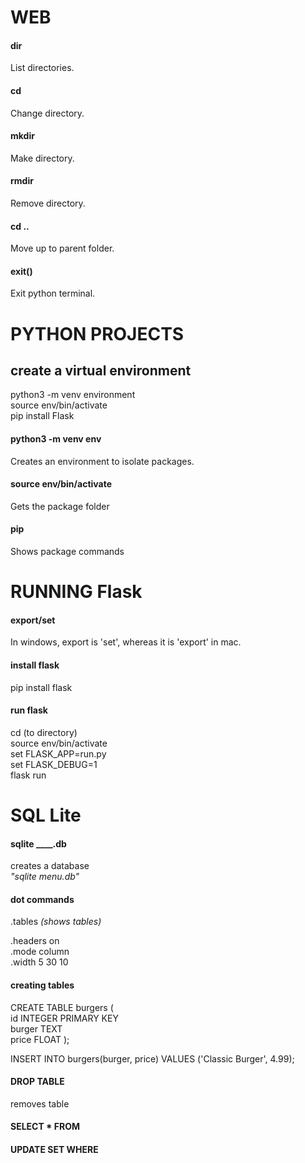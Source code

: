 # WEB

#### dir
List directories.

#### cd
Change directory.

#### mkdir
Make directory.

#### rmdir
Remove directory.

#### cd ..
Move up to parent folder.

#### exit()
Exit python terminal.

# PYTHON PROJECTS

## create a virtual environment
python3 -m venv environment  
source env/bin/activate  
pip install Flask  

#### python3 -m venv env
Creates an environment to isolate packages.

#### source env/bin/activate
Gets the package folder

#### pip
Shows package commands

# RUNNING Flask

#### export/set
In windows, export is 'set', whereas it is 'export' in mac.

#### install flask

pip install flask

#### run flask

cd (to directory)  
source env/bin/activate    
set FLASK_APP=run.py  
set FLASK_DEBUG=1  
flask run

# SQL Lite

#### sqlite ____.db

creates a database  
*"sqlite menu.db"*

#### dot commands
.tables *(shows tables)*

.headers on  
.mode column  
.width 5 30 10

#### creating tables
CREATE TABLE burgers (  
id INTEGER PRIMARY KEY  
burger TEXT  
price FLOAT );

INSERT INTO burgers(burger, price) VALUES ('Classic Burger', 4.99);

#### DROP TABLE
removes table

#### SELECT * FROM

#### UPDATE SET WHERE
